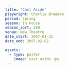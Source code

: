 ```yaml
---
title: "Cast Aside"
playwright: Charlie Braeman
period: Spring
season: In House
season_sort: 200
venue: New Theatre
date_start: 2007-01-31
date_end: 2007-02-02

assets:
  - type: poster
    image: cast_aside.jpg
---
```

